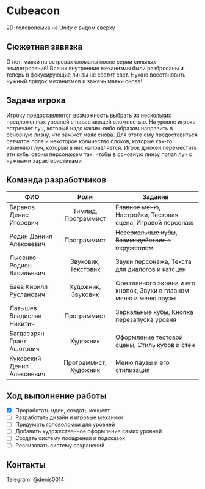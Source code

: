 # Cubeacon
2D-головоломка на Unity с видом сверху
## Сюжетная завязка
О нет, маяки на островах сломаны после серии сильных землетрясений! Все их внутренние механизмы были разбросаны и теперь в фокусирующие линзы не светит свет. Нужно восстановить нужный прядок механизмов и зажечь маяки снова!
## Задача игрока
Игроку предоставляется возможность выбрать из нескольких предложенных уровней с нарастающей сложностью. На уровне игрока встречает луч, который надо каким-либо образом направить в основную лизну, что зажжёт маяк снова. Для этого ему предоставиться сетчатое поле и некоторое количество блоков, которые как-то изменяют луч, который в них направляется. Игрок должен переместить эти кубы своим персонажем так, чтобы в основную линзу попал луч с нужными характеристиками
## Команда разработчиков
| ФИО | Роли | Задания |
| --- | :---: | --- |
| Баранов Денис Игоревич | Тимлид, Программист | ~~Главное меню~~, ~~Настройки~~, Тестовая сцена, Игровой персонаж |
| Родин Даниил Алексеевич | Программист | ~~Незеркальные кубы~~, ~~Взаимодействие с окружением~~ |
| Лысенко Родион Васильевич | Звуковик, Текстовик | Звуки персонажа, Текста для диалогов и катсцен |
| Баев Кирилл Русланович | Художник, Звуковик | Фон главного экрана и его кнопок, Звуки в главном меню и меню паузы |
| Латышев Владислав Никитич | Программист | Зеркальные кубы, Кнопка перезапуска уровня |
| Багдасарян Грант Ашотович | Художник | Оформление тестовой сцены, Стиль кубов и стен |
| Куковский Денис Алексеевич | Программист, Художник | Меню паузы и его стилизация |
## Ход выполнение работы
- [x] Проработать идеи, создать концепт
- [ ] Разработать дизайн и игровые механики
- [ ] Придумать головоломки для уровней
- [ ] Добавить художественное оформление самих уровней
- [ ] Создать систему поощрений и подсказок
- [ ] Реализовать систему сохранений
## Контакты
Telegram: [@denis0014](https://t.me/denis0014)
